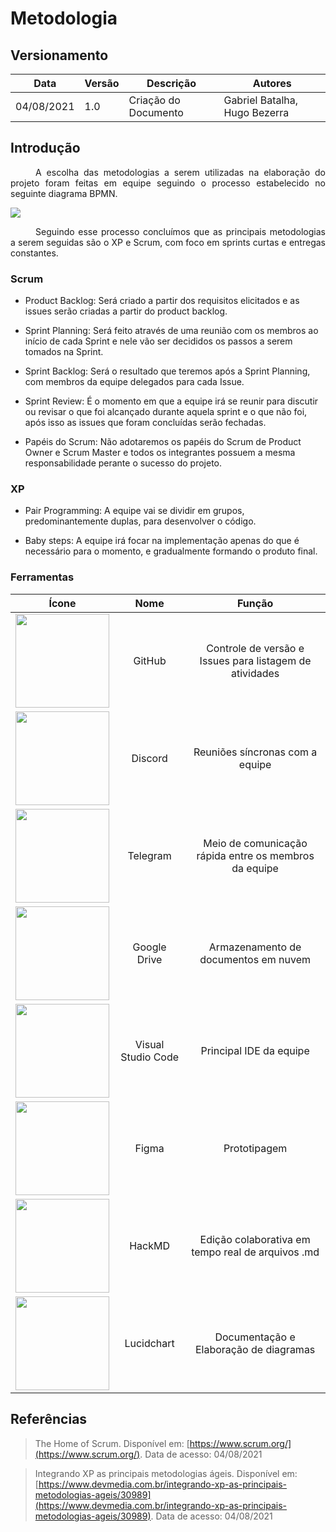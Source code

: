 # Metodologia

## Versionamento
| Data | Versão | Descrição | Autores |
| -------- | -------- | -------- | ---|
|   04/08/2021   |  1.0    |  Criação do Documento    | Gabriel Batalha, Hugo Bezerra 

## Introdução
<div style="text-indent: 40px; text-align: justify">
A escolha das metodologias a serem utilizadas na elaboração do projeto foram feitas em equipe seguindo o processo estabelecido no seguinte diagrama BPMN.
</div>

![](https://i.imgur.com/snaXgUZ.png)

<div style="text-indent: 40px; text-align: justify">
Seguindo esse processo concluímos que as principais metodologias a serem seguidas são o XP e Scrum, com foco em sprints curtas e entregas constantes.
</div>

### Scrum

- Product Backlog:
Será criado a partir dos requisitos elicitados e as issues serão criadas a partir do product backlog. 

- Sprint Planning:
Será feito através de uma reunião com os membros ao início de cada Sprint e nele vão ser decididos os passos a serem tomados na Sprint.

- Sprint Backlog:
Será o resultado que teremos após a Sprint Planning, com membros da equipe delegados para cada Issue. 

- Sprint Review:
É o momento em que a equipe irá se reunir para discutir ou revisar o que foi alcançado durante aquela sprint e o que não foi, após isso as issues que foram concluídas serão fechadas.

- Papéis do Scrum:
Não adotaremos os papéis do Scrum de Product Owner e Scrum Master e todos os integrantes possuem a mesma responsabilidade perante o sucesso do projeto.

### XP

- Pair Programming:
A equipe vai se dividir em grupos, predominantemente duplas, para desenvolver o código.

- Baby steps:
A equipe irá focar na implementação apenas do que é necessário para o momento, e gradualmente formando o produto final.

### Ferramentas

| Ícone | Nome | Função | 
|:--:|:--:|:--:| 
| <img width="150" height="150" src="https://i.imgur.com/f4CAH2A.png"> | GitHub | Controle de versão e Issues para listagem de atividades | 
| <img width="150" height="150" src="https://i.imgur.com/e0gbyJG.png"> | Discord | Reuniões síncronas com a equipe | 
| <img width="150" height="150" src="https://i.imgur.com/CDX6a0h.png"> | Telegram | Meio de comunicação rápida entre os membros da equipe | 
| <img width="150" height="150" src="https://i.imgur.com/K3zjhkF.png"> | Google Drive | Armazenamento de documentos em nuvem | 
| <img width="150" height="150" src="https://i.imgur.com/ULxZerq.png"> | Visual Studio Code | Principal IDE da equipe | 
| <img width="150" height="150" src="https://i.imgur.com/ZL3ruof.png"> | Figma | Prototipagem | 
| <img width="150" height="150" src="https://i.imgur.com/sBaYNSA.png"> | HackMD | Edição colaborativa em tempo real de arquivos .md | 
| <img width="150" height="150" src="https://i.imgur.com/IsTOka0.png"> | Lucidchart | Documentação e Elaboração de diagramas |

## Referências
> The Home of Scrum. Disponível em:
[https://www.scrum.org/](https://www.scrum.org/). Data de acesso: 04/08/2021

> Integrando XP as principais metodologias ágeis. Disponível em:
[https://www.devmedia.com.br/integrando-xp-as-principais-metodologias-ageis/30989](https://www.devmedia.com.br/integrando-xp-as-principais-metodologias-ageis/30989). Data de acesso: 04/08/2021
